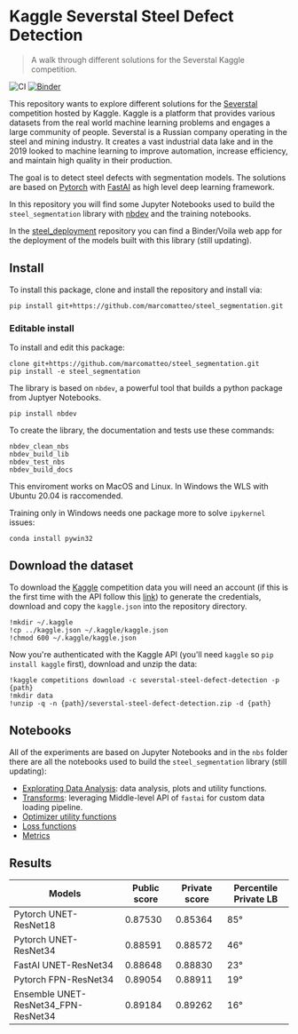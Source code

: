 # Kaggle Severstal Steel Defect Detection
> A walk through different solutions for the Severstal Kaggle competition.


![CI](https://github.com/marcomatteo/steel_segmentation/workflows/CI/badge.svg?branch=master) 
[![Binder](https://mybinder.org/badge_logo.svg)](https://mybinder.org/v2/gh/marcomatteo/steel_deployment/HEAD?urlpath=%2Fvoila%2Frender%2Fsteel_deploy.ipynb)

This repository wants to explore different solutions for the [Severstal](https://www.kaggle.com/c/severstal-steel-defect-detection/overview) competition hosted by Kaggle.
Kaggle is a platform that provides various datasets from the real world machine learning problems and engages a large community of people.
Severstal is a Russian company operating in the steel and mining industry. It creates a vast industrial data lake and in the 2019 looked to machine learning to improve automation, increase efficiency, and maintain high quality in their production.

The goal is to detect steel defects with segmentation models. The solutions are based on [Pytorch](https://pytorch.org/get-started/locally/) with [FastAI](https://docs.fast.ai/#Installing) as high level deep learning framework.

In this repository you will find some Jupyter Notebooks used to build the `steel_segmentation` library with [nbdev](https://nbdev.fast.ai/) and the training notebooks.

In the [steel_deployment](https://github.com/marcomatteo/steel_deployment) repository you can find a Binder/Voila web app for the deployment of the models built with this library (still updating).

## Install

To install this package, clone and install the repository and install via:

```
pip install git+https://github.com/marcomatteo/steel_segmentation.git
```

### Editable install

To install and edit this package:

```
clone git+https://github.com/marcomatteo/steel_segmentation.git
pip install -e steel_segmentation
```


The library is based on `nbdev`, a powerful tool that builds a python package from Juptyer Notebooks.

```
pip install nbdev
```

To create the library, the documentation and tests use these commands:
```
nbdev_clean_nbs
nbdev_build_lib
nbdev_test_nbs
nbdev_build_docs
```

This enviroment works on MacOS and Linux. In Windows the WLS with Ubuntu 20.04 is raccomended.

Training only in Windows needs one package more to solve `ipykernel` issues: 
```
conda install pywin32
```

## Download the dataset

To download the [Kaggle](https://www.kaggle.com/) competition data you will need an account (if this is the first time with the API follow this [link](https://github.com/Kaggle/kaggle-api)) to generate the credentials, download and copy the `kaggle.json` into the repository directory.

```
!mkdir ~/.kaggle
!cp ../kaggle.json ~/.kaggle/kaggle.json
!chmod 600 ~/.kaggle/kaggle.json
```

Now you're authenticated with the Kaggle API (you'll need `kaggle` so `pip install kaggle` first), download and unzip the data:

```
!kaggle competitions download -c severstal-steel-defect-detection -p {path}
!mkdir data
!unzip -q -n {path}/severstal-steel-defect-detection.zip -d {path}
```

## Notebooks

All of the experiments are based on Jupyter Notebooks and in the `nbs` folder there are all the notebooks used to build the `steel_segmentation` library (still updating):

- [Explorating Data Analysis](https://marcomatteo.github.io/steel_segmentation/eda.html): data analysis, plots and utility functions.
- [Transforms](https://marcomatteo.github.io/steel_segmentation/transforms.html): leveraging Middle-level API of `fastai` for custom data loading pipeline.
- [Optimizer utility functions](https://marcomatteo.github.io/steel_segmentation/optimizer.html)
- [Loss functions](https://marcomatteo.github.io/steel_segmentation/loss.html)
- [Metrics](https://marcomatteo.github.io/steel_segmentation/metrics.html)

## Results

|Models|Public score|Private score|Percentile Private LB|
|------|------------|-------------|----------|
|Pytorch UNET-ResNet18|0.87530|0.85364|85°|
|Pytorch UNET-ResNet34|0.88591|0.88572|46°|
|FastAI UNET-ResNet34|0.88648|0.88830|23°|
|Pytorch FPN-ResNet34|0.89054|0.88911|19°|
|Ensemble UNET-ResNet34_FPN-ResNet34|0.89184|0.89262|16°|
